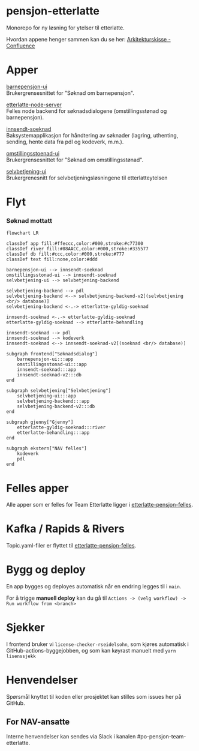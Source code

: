 # pensjon-etterlatte

Monorepo for ny løsning for ytelser til etterlatte.

Hvordan appene henger sammen kan du se
her: [Arkitekturskisse - Confluence](https://confluence.adeo.no/display/TE/Arkitektur)

# Apper

[barnepensjon-ui](apps/barnepensjon-ui) \
Brukergrensesnittet for "Søknad om barnepensjon".

[etterlatte-node-server](apps/etterlatte-node-server) \
Felles node backend for søknadsdialogene (omstillingsstønad og barnepensjon).

[innsendt-soeknad](apps/innsendt-soeknad) \
Baksystemapplikasjon for håndtering av søknader (lagring, uthenting, sending, hente data fra pdl og kodeverk, m.m.).

[omstillingsstoenad-ui](apps/omstillingsstoenad-ui) \
Brukergrensesnittet for "Søknad om omstillingsstønad".

[selvbetjening-ui](apps/selvbetjening-ui) \
Brukergrenesnitt for selvbetjeningsløsningene til etterlatteytelsen

# Flyt

### Søknad mottatt

```mermaid
flowchart LR

classDef app fill:#ffeccc,color:#000,stroke:#c77300
classDef river fill:#88AACC,color:#000,stroke:#335577
classDef db fill:#ccc,color:#000,stroke:#777
classDef text fill:none,color:#ddd

barnepensjon-ui --> innsendt-soeknad
omstillingsstonad-ui --> innsendt-soeknad
selvbetjening-ui --> selvbetjening-backend

selvbetjening-backend --> pdl
selvbetjening-backend <--> selvbetjening-backend-v2[(selvbetjening <br/> database)]
selvbetjening-backend <-.-> etterlatte-gyldig-soeknad

innsendt-soeknad <-.-> etterlatte-gyldig-soeknad
etterlatte-gyldig-soeknad --> etterlatte-behandling

innsendt-soeknad --> pdl
innsendt-soeknad --> kodeverk
innsendt-soeknad <--> innsendt-soeknad-v2[(soeknad <br/> database)]

subgraph frontend["Søknadsdialog"]
    barnepensjon-ui:::app
    omstillingsstonad-ui:::app
    innsendt-soeknad:::app
    innsendt-soeknad-v2:::db
end

subgraph selvbetjening["Selvbetjening"]
    selvbetjening-ui:::app
    selvbetjening-backend:::app
    selvbetjening-backend-v2:::db
end

subgraph gjenny["Gjenny"]
    etterlatte-gyldig-soeknad:::river
    etterlatte-behandling:::app
end

subgraph ekstern["NAV felles"]
    kodeverk
    pdl
end
```

# Felles apper

Alle apper som er felles for Team Etterlatte ligger
i [etterlatte-pensjon-felles](https://github.com/navikt/pensjon-etterlatte-felles).

# Kafka / Rapids & Rivers

Topic.yaml-filer er flyttet til [etterlatte-pensjon-felles](https://github.com/navikt/pensjon-etterlatte-felles).

# Bygg og deploy

En app bygges og deployes automatisk når en endring legges til i `main`.

For å trigge **manuell deploy** kan du gå til `Actions -> (velg workflow) -> Run workflow from <branch>`

# Sjekker

I frontend bruker vi `license-checker-rseidelsohn`, som kjøres automatisk i GitHub-actions-byggejobben, og som kan
køyrast manuelt med `yarn lisenssjekk`

# Henvendelser

Spørsmål knyttet til koden eller prosjektet kan stilles som issues her på GitHub.

## For NAV-ansatte

Interne henvendelser kan sendes via Slack i kanalen #po-pensjon-team-etterlatte.
